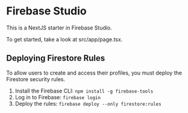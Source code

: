 
# Firebase Studio

This is a NextJS starter in Firebase Studio.

To get started, take a look at src/app/page.tsx.

## Deploying Firestore Rules

To allow users to create and access their profiles, you must deploy the Firestore security rules.

1. Install the Firebase CLI: `npm install -g firebase-tools`
2. Log in to Firebase: `firebase login`
3. Deploy the rules: `firebase deploy --only firestore:rules`
